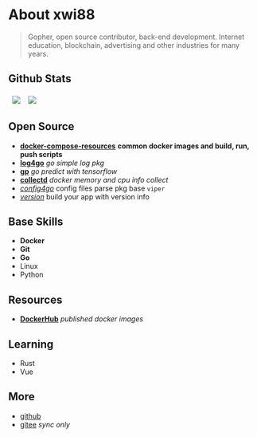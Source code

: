 # About xwi88


>Gopher, open source contributor, back-end development. Internet education, blockchain, advertising and other industries for many years.

## Github Stats

<table>
  <thead style="background:none;">
    <tr>
      <th style="border:0px;">
        <a href="https://github.com/xwi88">
          <img align="center" src="https://github-readme-stats.vercel.app/api?username=xwi88&show_icons=true&theme=cobalt&locale=en" />
        </a>
      </th>
      <th style="border:0px;">
        <a href="https://github.com/xwi88">
          <img align="center" src="https://github-readme-stats.vercel.app/api/top-langs/?username=xwi88&hide=java,html&show_icons=true&theme=gruvbox&locale=en&layout=compact" />
        </a>
      </th>
    </tr>
  </thead>
</table>

## Open Source

- **[docker-compose-resources](https://github.com/v8fg/docker-compose-resources)** **common docker images and build, run, push scripts**
- **[log4go](https://github.com/xwi88/log4go)** *go simple log pkg*
- **[gp](https://github.com/xwi88/gp)** *go predict with tensorflow*
- **[collectd](https://github.com/v8fg/collectd)** *docker memory and cpu info collect*
- *[config4go](https://github.com/xwi88/config4go)* config files parse pkg base `viper`
- *[version](https://github.com/xwi88/version)* build your app with version info

## Base Skills

- **Docker**
- **Git**
- **Go**
- Linux
- Python

## Resources

- **[DockerHub](https://hub.docker.com/u/v8fg)** *published docker images*

## Learning

- Rust
- Vue

## More

- [github](https://github.com/xwi88)
- [gitee](https://gitee.com/xwi88) *sync only*

